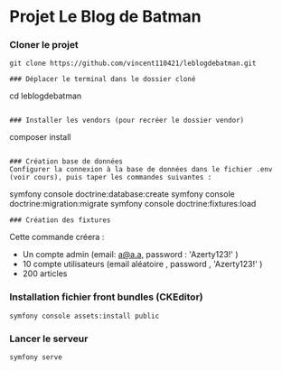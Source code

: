 # Projet Le Blog de Batman

### Cloner le projet

```
git clone https://github.com/vincent110421/leblogdebatman.git

### Déplacer le terminal dans le dossier cloné
```
cd leblogdebatman
```

### Installer les vendors (pour recréer le dossier vendor)
```
composer install
```

### Création base de données
Configurer la connexion à la base de données dans le fichier .env (voir cours), puis taper les commandes suivantes :
```
symfony console doctrine:database:create
symfony console doctrine:migration:migrate
symfony console doctrine:fixtures:load
``` 
### Création des fixtures
```
Cette commande créera :
* Un compte admin (email: a@a.a, password : 'Azerty123!' )
* 10 compte utilisateurs (email aléatoire , password , 'Azerty123!' )
* 200 articles


### Installation fichier front bundles (CKEditor)
```
symfony console assets:install public
```


### Lancer le serveur
```
symfony serve
```